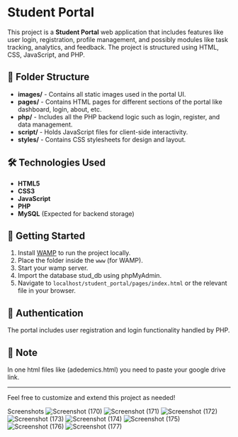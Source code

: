 # Student Portal

This project is a **Student Portal** web application that includes features like user login, registration, profile management, and possibly modules like task tracking, analytics, and feedback. 
The project is structured using HTML, CSS, JavaScript, and PHP.

## 📁 Folder Structure

- **images/** - Contains all static images used in the portal UI.
- **pages/** - Contains HTML pages for different sections of the portal like dashboard, login, about, etc.
- **php/** - Includes all the PHP backend logic such as login, register, and data management.
- **script/** - Holds JavaScript files for client-side interactivity.
- **styles/** - Contains CSS stylesheets for design and layout.

## 🛠 Technologies Used

- **HTML5**
- **CSS3**
- **JavaScript**
- **PHP**
- **MySQL** (Expected for backend storage)

## 🚀 Getting Started

1. Install [WAMP](http://www.wampserver.com/en/) to run the project locally.
2. Place the folder inside the `www` (for WAMP).
3. Start your wamp server.
4. Import the database stud_db using phpMyAdmin.
5. Navigate to `localhost/student_portal/pages/index.html` or the relevant file in your browser.

## 🔐 Authentication
The portal includes user registration and login functionality handled by PHP.

## 🔐 Note
In one html files like (adedemics.html) you need to paste your google drive link. 

---

Feel free to customize and extend this project as needed!

Screenshots 
![Screenshot (170)](https://github.com/user-attachments/assets/4888e570-5aa4-4ce2-b036-2f4138922e5a)
![Screenshot (171)](https://github.com/user-attachments/assets/81a6a09d-c881-4278-8404-4fde92f207a5)
![Screenshot (172)](https://github.com/user-attachments/assets/5923caa7-c08d-4738-8c91-17be4515431f)
![Screenshot (173)](https://github.com/user-attachments/assets/99916428-12a7-48fa-83fe-aba8f5451555)
![Screenshot (174)](https://github.com/user-attachments/assets/4e285f4c-7e7a-41f3-954b-4677bdadd58e)
![Screenshot (175)](https://github.com/user-attachments/assets/10c9f09c-153e-42d1-ba95-d0254ef7361d)
![Screenshot (176)](https://github.com/user-attachments/assets/80d862ea-29d7-4398-8792-6943e89d603c)
![Screenshot (177)](https://github.com/user-attachments/assets/6b52d613-d3bf-463b-8855-5ea683a3496d)





